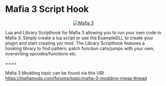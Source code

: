 # Mafia 3 Script Hook
<p align="center"><a href="https://camo.githubusercontent.com/91de0fda424712383c8ff7242292c27f7b7e71ee/68747470733a2f2f75706c6f61642e77696b696d656469612e6f72672f77696b6970656469612f636f6d6d6f6e732f7468756d622f622f62332f4d616669615f4949495f6c6f676f2e7376672f35313270782d4d616669615f4949495f6c6f676f2e7376672e706e67" target="_blank"><img src="https://camo.githubusercontent.com/91de0fda424712383c8ff7242292c27f7b7e71ee/68747470733a2f2f75706c6f61642e77696b696d656469612e6f72672f77696b6970656469612f636f6d6d6f6e732f7468756d622f622f62332f4d616669615f4949495f6c6f676f2e7376672f35313270782d4d616669615f4949495f6c6f676f2e7376672e706e67" alt="Mafia 3" data-canonical-src="https://upload.wikimedia.org/wikipedia/commons/thumb/b/b3/Mafia_III_logo.svg/512px-Mafia_III_logo.svg.png" style="max-width:100%;"></a></p>

Lua and Library Scripthook for Mafia 3 allowing you to run your own code in Mafia 3. Simply create a lua script or use the ExampleDLL to create your plugin and start creating yor mod. The Library Scripthook features a hooking library to find pattern, patch function calls/jumps with your own, overwriting opcodes/functions etc.

====

Mafia 3 Modding topic can be found via this URI https://mafiamods.com/forums/topic/mafia-3-modding-mega-thread
